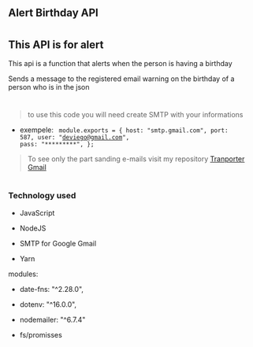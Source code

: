 ## Alert Birthday API 
#
<h2> This API is for alert </h2>
<p>This api is a function that alerts when the person is having a birthday
</p>
<p>Sends a message to the registered email warning on the birthday of a person who is in the json</p >

#
 
 > to use this code you will need create SMTP with your informations
 - exempele: 
  <code> module.exports = {
      host: "smtp.gmail.com",
      port: 587,
      user: "deviego@gmail.com",
      pass: "*********",
    };</code>
    
 > To see only the part sanding e-mails visit my repository [Tranporter Gmail](https://github.com/deviego/TransporterGmail)
    
#

<h3> Technology used</h3>

 - JavaScript

- NodeJS

- SMTP for Google Gmail

- Yarn

modules:

- date-fns: "^2.28.0",

- dotenv: "^16.0.0",

- nodemailer: "^6.7.4"

- fs/promisses

#

